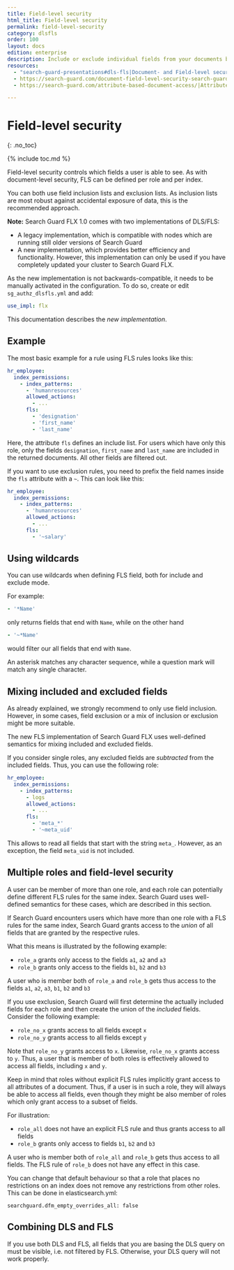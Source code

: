 ```yaml
---
title: Field-level security
html_title: Field-level security
permalink: field-level-security
category: dlsfls
order: 100
layout: docs
edition: enterprise
description: Include or exclude individual fields from your documents by using the Field-level security module of Search Guard.
resources:
  - "search-guard-presentations#dls-fls|Document- and Field-level security (presentation)"
  - https://search-guard.com/document-field-level-security-search-guard/|Document- and field-level security with Search Guard (blog post)
  - https://search-guard.com/attribute-based-document-access/|Attribute based document access (blog post)

---
```

<!---
Copyright 2022 floragunn GmbH
-->

# Field-level security
{: .no_toc}

{% include toc.md %}

Field-level security controls which fields a user is able to see. As with document-level security, FLS can be defined per role and per index. 

You can both use field inclusion lists and exclusion lists. As inclusion lists are most robust against accidental exposure of data, this is the recommended approach.

**Note:** Search Guard FLX 1.0 comes with two implementations of DLS/FLS:

- A legacy implementation, which is compatible with nodes which are running still older versions of Search Guard
- A new implementation, which provides better efficiency and functionality. However, this implementation can only be used if you have completely updated your cluster to Search Guard FLX.

As the new implementation is not backwards-compatible, it needs to be manually activated in the configuration. To do so, create or edit `sg_authz_dlsfls.yml` and add:

```yaml
use_impl: flx
```

This documentation describes the *new implementation*.


## Example

The most basic example for a rule using FLS rules looks like this:

```yaml
hr_employee:
  index_permissions:
    - index_patterns:
      - 'humanresources'
      allowed_actions:
        - ...
      fls:
        - 'designation'
        - 'first_name'
        - 'last_name'      
```

Here, the attribute `fls` defines an include list. For users which have only this role, only the fields `designation`, `first_name` and `last_name` are included in the returned documents. All other fields are filtered out.

If you want to use exclusion rules, you need to prefix the field names inside the `fls` attribute with a `~`. This can look like this:

```yaml
hr_employee:
  index_permissions:
    - index_patterns:
      - 'humanresources'
      allowed_actions:
        - ...
      fls:
        - '~salary'
```

## Using wildcards

You can use wildcards when defining FLS field, both for include and exclude mode.

For example:

```yaml
- '*Name'
```

only returns fields that end with `Name`, while on the other hand

```yaml
- '~*Name'
```

would filter our all fields that end with `Name`.

An asterisk matches any character sequence, while a question mark will match any single character.

## Mixing included and excluded fields

As already explained, we strongly recommend to only use field inclusion. However, in some cases, field exclusion or a mix of inclusion or exclusion might be more suitable.

The new FLS implementation of Search Guard FLX uses well-defined semantics for mixing included and excluded fields.

If you consider single roles, any excluded fields are *subtracted* from the included fields. Thus, you can use the following role:

```yaml
hr_employee:
  index_permissions:
    - index_patterns:
      - logs
      allowed_actions:
        - ...
      fls:
        - 'meta_*'
        - '~meta_uid'
```

This allows to read all fields that start with the string `meta_`. However, as an exception, the field `meta_uid` is not included.

## Multiple roles and field-level security

A user can be member of more than one role, and each role can potentially define different FLS rules for the same index. Search Guard uses well-defined semantics for these cases, which are described in this section.

If Search Guard encounters users which have more than one role with a FLS rules for the same index, Search Guard grants access to the *union* of all fields that are granted by the respective rules.

What this means is illustrated by the following example:

- `role_a` grants only access to the fields `a1`, `a2` and `a3` 
- `role_b` grants only access to the fields `b1`, `b2` and `b3`

A user who is member both of `role_a` and `role_b` gets thus access to the fields `a1`, `a2`, `a3`, `b1`, `b2` and `b3`

If you use exclusion, Search Guard will first determine the actually included fields for each role and then create the union of the *included* fields. Consider the following example:

- `role_no_x` grants access to all fields except `x`
- `role_no_y` grants access to all fields except `y`

Note that `role_no_y` grants access to `x`. Likewise, `role_no_x` grants access to `y`. Thus, a user that is member of both roles is effectively allowed to access all fields, including `x` and `y`.


Keep in mind that roles without explicit FLS rules implicitly grant access to all attributes of a document. Thus, if a user is in such a role, they will always be able to access all fields, even though they might be also member of roles which only grant access to a subset of fields.

For illustration:

- `role_all` does not have an explicit FLS rule and thus grants access to all fields
- `role_b` grants only access to fields `b1`, `b2` and `b3`

A user who is member both of `role_all` and `role_b` gets thus access to all fields. The FLS rule of `role_b` does not have any effect in this case.

You can change that default behaviour so that a role that places no restrictions on an index does not remove any restrictions from other roles. This can be done in elasticsearch.yml:

```
searchguard.dfm_empty_overrides_all: false
```

## Combining DLS and FLS

If you use both DLS and FLS, all fields that you are basing the DLS query on must be visible, i.e. not filtered by FLS. Otherwise, your DLS query will not work properly. 